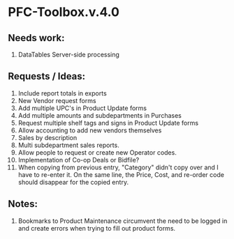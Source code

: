 # PFC-Toolbox.v.4.0

## Needs work:
<ol>
  <li>DataTables Server-side processing</li>
</ol>
  
## Requests / Ideas:
<ol>
  <li>Include report totals in exports</li>
  <li>New Vendor request forms</li>
  <li>Add multiple UPC's in Product Update forms</li>
  <li>Add multiple amounts and subdepartments in Purchases</li>
  <li>Request multiple shelf tags and signs in Product Update forms</li>
  <li>Allow accounting to add new vendors themselves</li>
  <li>Sales by description</li>
  <li>Multi subdepartment sales reports.</li>
  <li>Allow people to request or create new Operator codes.</li>
  <li>Implementation of Co-op Deals or Bidfile?</li>
  <li>When copying from previous entry, "Category" didn't copy over and I have to re-enter it. On the same line, the Price, Cost, and re-order code should disappear for the copied entry.</li>
</ol>

## Notes:
<ol>
  <li>Bookmarks to Product Maintenance circumvent the need to be logged in and create errors when trying to fill out product forms.</li>
</ol>
